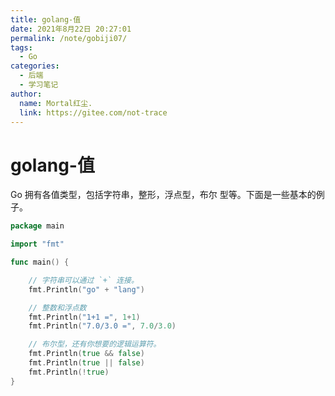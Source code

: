 ```yaml
---
title: golang-值
date: 2021年8月22日 20:27:01
permalink: /note/gobiji07/
tags:
  - Go
categories:
  - 后端
  - 学习笔记
author:
  name: Mortal红尘.
  link: https://gitee.com/not-trace
---
```


# golang-值

Go 拥有各值类型，包括字符串，整形，浮点型，布尔
型等。下面是一些基本的例子。

```go
package main

import "fmt"

func main() {

    // 字符串可以通过 `+` 连接。
    fmt.Println("go" + "lang")

    // 整数和浮点数
    fmt.Println("1+1 =", 1+1)
    fmt.Println("7.0/3.0 =", 7.0/3.0)

    // 布尔型，还有你想要的逻辑运算符。
    fmt.Println(true && false)
    fmt.Println(true || false)
    fmt.Println(!true)
}
```